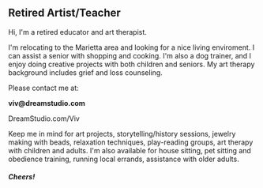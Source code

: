 ## Retired Artist/Teacher

Hi, I'm a retired educator and art therapist.
<!--
I'm interested in moving to the neighborhood. Let me know if you know of anyone interested in renting a room or studio for around $600/month.
-->
I'm relocating to the Marietta area and looking for a nice living enviroment. I can assist a senior with shopping and cooking. I'm also a dog trainer, and I enjoy doing creative projects with both children and seniors. My art therapy background includes grief and loss counseling.  

Please contact me at: 

<b>vi<!---no bots-->v@<!-- -->dreamstudio.com</b>

DreamStudio.com/Viv
<br>

Keep me in mind for art projects, storytelling/history sessions, jewelry making with beads, relaxation techniques, play-reading groups, art therapy with children and adults. I'm also available for house sitting, pet sitting and obedience training, running local errands, assistance with older adults.

##### Cheers!